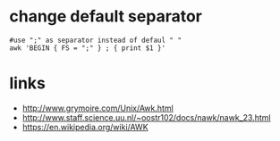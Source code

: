# change default separator

    #use ";" as separator instead of defaul " "
    awk 'BEGIN { FS = ";" } ; { print $1 }'

# links

* http://www.grymoire.com/Unix/Awk.html
* http://www.staff.science.uu.nl/~oostr102/docs/nawk/nawk_23.html
* https://en.wikipedia.org/wiki/AWK
